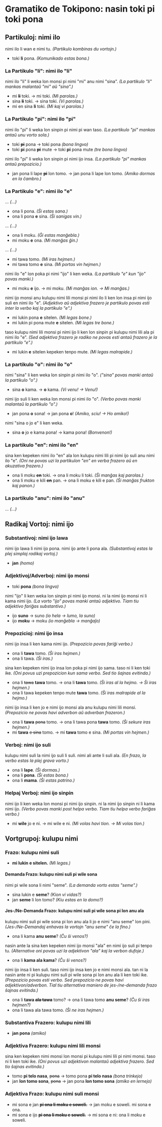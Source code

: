 # Gramatiko de Tokipono: nasin toki pi toki pona

## Partikuloj: nimi ilo

nimi ilo li wan e nimi tu. *(Partikulo kombinas du vortojn.)*

* toki **li** pona. *(Komunikado estas bona.)*

### La Partikulo "li": nimi ilo "li"

nimi ilo "li" li weka lon monsi pi nimi "mi" anu nimi "sina". *(La partikulo "li" mankas malantaŭ "mi" aŭ "sina".)*

* mi ~~**li**~~ toki. → mi toki. *(Mi parolas.)*
* sina ~~**li**~~ toki. → sina toki. *(Vi parolas.)*
* mi en sina **li** toki. *(Mi kaj vi parolas.)*

### La Partikulo "pi": nimi ilo "pi"

nimi ilo "pi" li weka lon sinpin pi nimi pi wan taso. *(La partikulo "pi" mankas antaŭ unu vorto sola.)*

* toki ~~**pi**~~ pona → toki pona *(bona lingvo)*
* toki **pi** pona ~~**pi**~~ mute → toki **pi** pona mute *(tre bona lingvo)*

nimi ilo "pi" li weka lon sinpin pi nimi ijo insa. *(La partikulo "pi" mankas antaŭ prepozicio.)*

* jan pona li lape ~~**pi**~~ lon tomo. → jan pona li lape lon tomo. *(Amiko dormas en la ĉambro.)*

### La Partikulo "e": nimi ilo "e"

... *(...)*

* ona li pona. *(Ŝi estas sana.)*
* ona li pona **e** sina. *(Ŝi sanigas vin.)*

... *(...)*

* ona li moku. *(Ĝi estas manĝebla.)*
* mi moku **e** ona. *(Mi manĝas ĝin.)*

... *(...)*

* mi tawa tomo. *(Mi iras hejmen.)*
* mi tawa tomo **e** sina. *(Mi portas vin hejmen.)*

nimi ilo "e" lon poka pi nimi "ijo" li ken weka. *(La partikulo "e" kun "ijo" povas manki.)*

* mi moku **e** ijo. → mi moku. *(Mi manĝas ion. → Mi manĝas.)*

nimi ijo monsi anu kulupu nimi lili monsi pi nimi ilo li ken lon insa pi nimi ijo suli en nimi ilo "e". *(Adjektivo aŭ adjektiva frazero je partikulo povas esti inter la verbo kaj la partikulo "e".)*

* mi lukin pona **e** sitelen. *(Mi legas bone.)*
* mi lukin pi pona mute **e** sitelen. *(Mi legas tre bone.)*

taso kulupu nimi lili monsi pi nimi ijo li ken lon sinpin pi kulupu nimi lili ala pi nimi ilo "e". *(Sed adjektiva frazero je radiko ne povas esti antaŭ frazero je la partikulo "e".)*

* mi lukin **e** sitelen kepeken tenpo mute. *(Mi legas malrapide.)*

### La partikulo "o": nimi ilo "o"

nimi "sina" li ken weka lon sinpin pi nimi ilo "o". *("sina" povas manki antaŭ la partikulo "o".)*

* sina **o** kama. → **o** kama. *(Vi venu! → Venu!)*

nimi ijo suli li ken weka lon monsi pi nimi ilo "o". *(Verbo povas manki malantaŭ la partikulo "o".)*

* jan pona **o** sona! → jan pona **o**! *(Amiko, sciu! → Ho amiko!)*

nimi "sina o jo e" li ken weka.

* sina **o** jo e kama pona! → kama pona! *(Bonvenon!)*

### La partikulo "en": nimi ilo "en"

sina ken kepeken nimi ilo "en" ala lon kulupu nimi lili pi nimi ijo suli anu nimi ilo "e". *(Oni ne povas uzi la partikulon "en" en verba frazero aŭ en akuzativa frazero.)*

* ona li moku ~~**en**~~ toki. → ona li moku li toki. *(Ŝi manĝas kaj parolas.)*
* ona li moku e kili ~~**en**~~ pan. → ona li moku e kili e pan. *(Ŝi manĝas frukton kaj panon.)*

### La partikulo "anu": nimi ilo "anu"

... *(...)*

## Radikaj Vortoj: nimi ijo

### Substantivoj: nimi ijo lawa

nimi ijo lawa li nimi ijo pona. nimi ijo ante li pona ala. *(Substantivoj estas la plej simplaj radikaj vortoj.)*

* **jan** *(homo)*

### Adjektivoj/Adverboj: nimi ijo monsi

* toki **pona** *(bona lingvo)*

nimi "ijo" li ken weka lon sinpin pi nimi ijo monsi. ni la nimi ijo monsi ni li kama nimi ijo. *(La vorto "ijo" povas manki antaŭ adjektivo. Tiam tiu adjektivo fariĝas substantivo.)*

* ijo **suno** → suno *(io hela → lumo, la suno)*
* ijo **moku** → moku *(io manĝebla → manĝaĵo)*

### Prepozicioj: nimi ijo insa

nimi ijo insa li ken kama nimi ijo. *(Prepozicio povas fariĝi verbo.)*

* ona li **tawa** tomo. *(Ŝi iras hejmen.)*
* ona li tawa. *(Ŝi iras.)*

sina ken kepeken nimi ijo insa lon poka pi nimi ijo sama. taso ni li ken toki ike. *(Oni povus uzi prepozicion kun sama verbo. Sed tio ŝajnas evitinda.)*

* ona li ~~tawa~~ **tawa** tomo. → ona li **tawa** tomo. *(Ŝi iras al la hejmo. → Ŝi iras hejmen.)*
* ona li tawa kepeken tenpo mute **tawa** tomo. *(Ŝi iras malrapide al la hejmo.)*

nimi ijo insa li ken jo e nimi ijo monsi ala anu kulupu nimi lili monsi. *(Prepozicio ne povas havi adverbon aŭ adverban frazeron.)*

* ona li **tawa** ~~pona~~ tomo. → ona li tawa pona **tawa** tomo. *(Ŝi sekure iras hejmen.)*
* mi **tawa** ~~e sina~~ tomo. → mi **tawa** tomo e sina. *(Mi portas vin hejmen.)*

### Verboj: nimi ijo suli

kulupu nimi suli la nimi ijo suli li suli. nimi ali ante li suli ala. *(En frazo, la verbo estas la plej grava vorto.)*

* ona li **lape**. *(Ŝi dormas.)*
* ona li **pona**. *(Ŝi estas bona.)*
* ona li **mama**. *(Ŝi estas patrino.)*

### Helpaj Verboj: nimi ijo sinpin

nimi ijo li ken weka lon monsi pi nimi ijo sinpin. ni la nimi ijo sinpin ni li kama nimi ijo. *(Verbo povas manki post helpa verbo. Tiam tiu helpa verbo fariĝas verbo.)*

* mi **wile** jo e ni. → mi wile e ni. *(Mi volas havi tion. → Mi volas tion.)*

## Vortgrupoj: kulupu nimi

### Frazo: kulupu nimi suli

* **mi lukin e sitelen.** *(Mi legas.)*

#### Demanda Frazo: kulupu nimi suli pi wile sona

nimi pi wile sona li nimi "seme". *(La demanda vorto estas "seme".)*

* sina lukin e **seme**? *(Kion vi vidas?)*
* jan **seme** li lon tomo? *(Kiu estas en la domo?)*

#### Jes-/Ne-Demanda Frazo: kulupu nimi suli pi wile sona pi lon anu ala

kulupu nimi suli pi wile sona pi lon anu ala li jo e nimi "anu seme" lon pini. *(Jes-/Ne-Demandoj enhavas la vortojn "anu seme" ĉe la fino.)*

* ona li kama **anu seme**? *(Ĉu ŝi venos?)*

nasin ante la sina ken kepeken nimi ijo monsi "ala" en nimi ijo suli pi tenpo tu. *(Alternative oni povas uzi la adjektivon "ala" kaj la verbon dufoje.)* 

* ona li **kama ala kama**? *(Ĉu ŝi venos?)*

nimi ijo insa li ken suli. taso nimi ijo insa ken jo e nimi monsi ala. tan ni la nasin ante ni pi kulupu nimi suli pi wile sona pi lon anu ala li ken toki ike. *(Prepozicio povas esti verbo. Sed prepozicio ne povas havi adjektivon/adverbon. Tial tiu alternativa maniero de jes-/ne-demanda frazo ŝajnas evitinda.)*

* ona li **tawa ~~ala tawa~~** tomo? → ona li tawa tomo **anu seme**? *(Ĉu ŝi iras hejmen?)*
* ona li tawa ala tawa tomo. *(Ŝi ne iras hejmen.)*

### Substantiva Frazero: kulupu nimi lili

* **jan pona** *(amiko)*

### Adjektiva Frazero: kulupu nimi lili monsi

sina ken kepeken nimi monsi lon monsi pi kulupu nimi lili pi nimi monsi. taso ni li ken toki ike. *(Oni povus uzi adjektivon malantaŭ adjektiva frazero. Sed tio ŝajnas evitinda.)*

* tomo **pi telo nasa**, ~~pona~~ → tomo pona **pi telo nasa** *(bona trinkejo)*
* jan **lon tomo sona**, ~~pona~~ → jan pona **lon tomo sona** *(amiko en lernejo)*

### Adjektiva Frazo: kulupu nimi suli monsi

* mi sona e jan ~~**pi ona li moku e soweli.**~~ → jan moku e soweli. mi sona e ona.
* mi sona e ijo ~~**pi ona li moku e soweli.**~~ → mi sona e ni: ona li moku e soweli.
